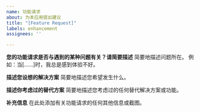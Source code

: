 ```yaml
---
name: 功能请求
about: 为本应用提出建议
title: "[Feature Request]"
labels: enhancement
assignees: ''

---
```


**您的功能请求是否与遇到的某种问题有关？请简要描述**
简要地描述问题所在。
例如：当[......]时，我总是感到体验不好。

**描述您设想的解决方案**
简要地描述您希望发生什么。

**描述你考虑过的替代方案**
简要地描述您考虑过的任何替代解决方案或功能。

**补充信息**
在此处添加有关功能请求的任何其他信息或截图。
